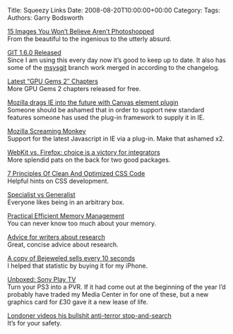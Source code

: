Title: Squeezy Links
Date: 2008-08-20T10:00:00+00:00
Category: 
Tags: 
Authors: Garry Bodsworth

[15 Images You Won&#8217;t Believe Aren&#8217;t Photoshopped][1]  
From the beautiful to the ingenious to the utterly absurd.

[GIT 1.6.0 Released][2]  
Since I am using this every day now it&#8217;s good to keep up to date. It also has some of the [msysgit][3] branch work merged in according to the changelog.

[Latest &#8220;GPU Gems 2&#8243; Chapters][4]  
More GPU Gems 2 chapters released for free.

[Mozilla drags IE into the future with Canvas element plugin][5]  
Someone should be ashamed that in order to support new standard features someone has used the plug-in framework to supply it in IE.

[Mozilla Screaming Monkey][6]  
Support for the latest Javascript in IE via a plug-in. Make that ashamed x2.

[WebKit vs. Firefox: choice is a victory for integrators][7]  
More splendid pats on the back for two good packages.

[7 Principles Of Clean And Optimized CSS Code][8]  
Helpful hints on CSS development.

[Specialist vs Generalist][9]  
Everyone likes being in an arbitrary box.

[Practical Efficient Memory Management][10]  
You can never know too much about your memory.

[Advice for writers about research][11]  
Great, concise advice about research.

[A copy of Bejeweled sells every 10 seconds][12]  
I helped that statistic by buying it for my iPhone.

[Unboxed: Sony Play TV][13]  
Turn your PS3 into a PVR. If it had come out at the beginning of the year I&#8217;d probably have traded my Media Center in for one of these, but a new graphics card for £30 gave it a new lease of life.

[Londoner videos his bullshit anti-terror stop-and-search][14]  
It&#8217;s for your safety.

 [1]: http://www.cracked.com/article_16556_15-images-you-wont-believe-arent-photoshopped.html
 [2]: http://lkml.org/lkml/2008/8/17/174
 [3]: http://code.google.com/p/msysgit/
 [4]: http://news.developer.nvidia.com/2008/08/latest-gpu-gems.html
 [5]: http://arstechnica.com/news.ars/post/20080819-mozilla-drags-ie-into-the-future-with-canvas-element-plugin.html
 [6]: https://wiki.mozilla.org/Tamarin:ScreamingMonkey
 [7]: http://arstechnica.com/news.ars/post/20080820-webkit-vs-firefox-choice-is-a-victory-for-integrators.html
 [8]: http://www.smashingmagazine.com/2008/08/18/7-principles-of-clean-and-optimized-css-code/
 [9]: http://www.inanger.com/opinion/specialist-vs-generalist/
 [10]: http://entland.homelinux.com/blog/2008/08/19/practical-efficient-memory-management/
 [11]: http://lisagoldresearch.wordpress.com/2008/08/19/advice-for-writers-about-research/
 [12]: http://www.developmag.com/news/30379/A-copy-of-Bejeweled-sells-every-10-seconds
 [13]: http://stuff.tv/blogs/cool/archive/2008/08/19/unboxed-sony-play-tv.aspx
 [14]: http://www.boingboing.net/2008/08/19/visitor-to-london-vi.html
